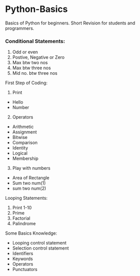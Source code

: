 # Python-Basics
Basics of Python for beginners.
Short Revision for students and programmers.

### Conditional Statements:
01. Odd or even
02. Postive, Negative or Zero
03. Max btw two nos
04. Max btw three nos
05. Mid no. btw three nos

First Step of Coding:
01. Print
   - Hello
   - Number
    
02. Operators
   - Arithmetic
   - Assignment
   - Bitwise
   - Comparison
   - Identity
   - Logical
   - Membership
    
03. Play with numbers
   - Area of Rectangle
   - Sum two num(1)
   - sum two num(2)

Looping Statements:
01. Print 1-10
02. Prime
03. Factorial
04. Palindrome

Some Basics Knowledge:
- Looping control statement
- Selection control statement
- Identifiers
- Keywords
- Operators
- Punctuators
